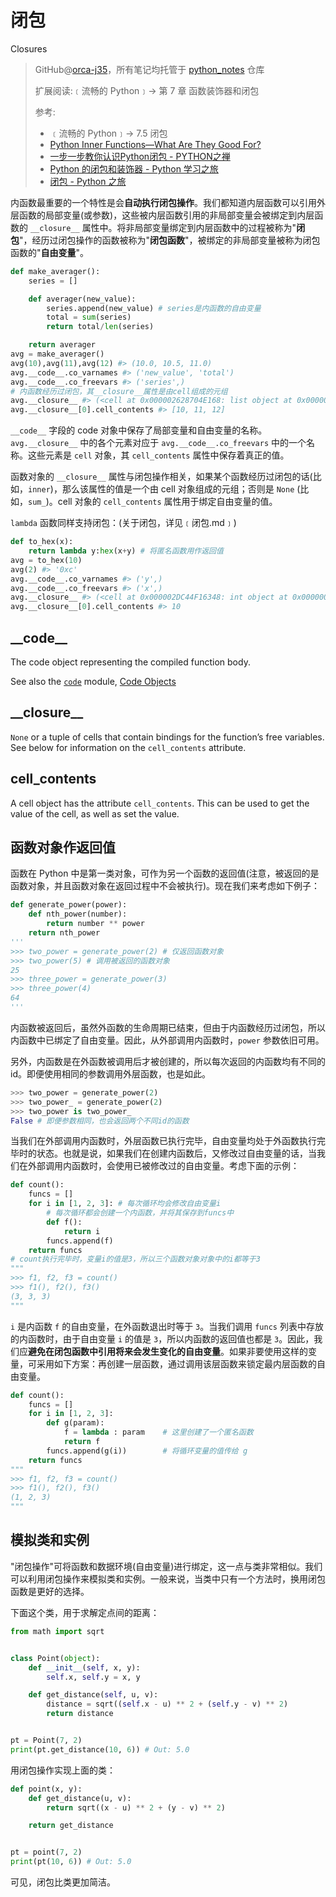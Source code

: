 # 闭包

Closures

> GitHub@[orca-j35](https://github.com/orca-j35)，所有笔记均托管于 [python_notes](https://github.com/orca-j35/python_notes) 仓库
>
> 扩展阅读:﹝流畅的 Python﹞-> 第 7 章 函数装饰器和闭包 
>
> 参考:
>
> - ﹝流畅的 Python﹞-> 7.5 闭包
> - [Python Inner Functions—What Are They Good For?](https://realpython.com/inner-functions-what-are-they-good-for/)
> - [一步一步教你认识Python闭包 - PYTHON之禅](https://foofish.net/python-closure.html)
> - [Python 的闭包和装饰器 - Python 学习之旅](https://segmentfault.com/a/1190000004461404)
> - [闭包 - Python 之旅](https://funhacks.net/explore-python/Functional/closure.html)

内函数最重要的一个特性是会**自动执行闭包操作**。我们都知道内层函数可以引用外层函数的局部变量(或参数)，这些被内层函数引用的非局部变量会被绑定到内层函数的 `__closure__` 属性中。将非局部变量绑定到内层函数中的过程被称为"**闭包**"，经历过闭包操作的函数被称为"**闭包函数**"，被绑定的非局部变量被称为闭包函数的"**自由变量**"。

```python
def make_averager():
    series = []

    def averager(new_value):
        series.append(new_value) # series是内函数的自由变量
        total = sum(series)
        return total/len(series)

    return averager
avg = make_averager()
avg(10),avg(11),avg(12) #> (10.0, 10.5, 11.0)
avg.__code__.co_varnames #> ('new_value', 'total')
avg.__code__.co_freevars #> ('series',)
# 内函数经历过闭包，其__closure__属性是由cell组成的元组
avg.__closure__ #> (<cell at 0x000002628704E168: list object at 0x0000026287074648>,)
avg.__closure__[0].cell_contents #> [10, 11, 12]
```

`__code__` 字段的 code 对象中保存了局部变量和自由变量的名称。`avg.__closure__` 中的各个元素对应于 `avg.__code__.co_freevars` 中的一个名称。这些元素是 `cell` 对象，其 `cell_contents` 属性中保存着真正的值。

函数对象的 `__closure__` 属性与闭包操作相关，如果某个函数经历过闭包的话(比如，`inner`)，那么该属性的值是一个由 cell 对象组成的元组；否则是 `None` (比如，`sum_`)。cell 对象的 `cell_contents` 属性用于绑定自由变量的值。

`lambda` 函数同样支持闭包：(关于闭包，详见﹝闭包.md﹞)

```python
def to_hex(x):
    return lambda y:hex(x+y) # 将匿名函数用作返回值
avg = to_hex(10)
avg(2) #> '0xc'
avg.__code__.co_varnames #> ('y',)
avg.__code__.co_freevars #> ('x',)
avg.__closure__ #> (<cell at 0x000002DC44F16348: int object at 0x000000005833C810>,)
avg.__closure__[0].cell_contents #> 10
```

## \_\_code\_\_

The code object representing the compiled function body.

See also the [`code`](https://docs.python.org/3.7/library/code.html#module-code) module, [Code Objects](https://docs.python.org/3.7/library/stdtypes.html#code-objects)

## \_\_closure\_\_

`None` or a tuple of cells that contain bindings for the function’s free variables. See below for information on the `cell_contents` attribute.

## cell_contents

A cell object has the attribute `cell_contents`. This can be used to get the value of the cell, as well as set the value.

## 函数对象作返回值

函数在 Python 中是第一类对象，可作为另一个函数的返回值(注意，被返回的是函数对象，并且函数对象在返回过程中不会被执行)。现在我们来考虑如下例子：

```python
def generate_power(power):
    def nth_power(number):
        return number ** power
    return nth_power
'''
>>> two_power = generate_power(2) # 仅返回函数对象
>>> two_power(5) # 调用被返回的函数对象
25
>>> three_power = generate_power(3)
>>> three_power(4)
64
'''
```

内函数被返回后，虽然外函数的生命周期已结束，但由于内函数经历过闭包，所以内函数中已绑定了自由变量。因此，从外部调用内函数时，`power` 参数依旧可用。

另外，内函数是在外函数被调用后才被创建的，所以每次返回的内函数均有不同的 id。即便使用相同的参数调用外层函数，也是如此。

```python
>>> two_power = generate_power(2)
>>> two_power_ = generate_power(2)
>>> two_power is two_power_
False # 即便参数相同，也会返回两个不同id的函数
```

当我们在外部调用内函数时，外层函数已执行完毕，自由变量均处于外函数执行完毕时的状态。也就是说，如果我们在创建内函数后，又修改过自由变量的话，当我们在外部调用内函数时，会使用已被修改过的自由变量。考虑下面的示例：

```python
def count():
    funcs = []
    for i in [1, 2, 3]: # 每次循环均会修改自由变量i
        # 每次循环都会创建一个内函数，并将其保存到funcs中
        def f(): 
            return i
        funcs.append(f)
    return funcs
# count执行完毕时，变量i的值是3，所以三个函数对象对象中的i都等于3
"""
>>> f1, f2, f3 = count()
>>> f1(), f2(), f3()
(3, 3, 3)
"""
```

`i` 是内函数 `f` 的自由变量，在外函数退出时等于 `3`。当我们调用 `funcs` 列表中存放的内函数时，由于自由变量 `i` 的值是 `3`，所以内函数的返回值也都是 `3`。因此，我们应**避免在闭包函数中引用将来会发生变化的自由变量**。如果非要使用这样的变量，可采用如下方案：再创建一层函数，通过调用该层函数来锁定最内层函数的自由变量。

```python
def count():
    funcs = []
    for i in [1, 2, 3]:
        def g(param):
            f = lambda : param    # 这里创建了一个匿名函数
            return f
        funcs.append(g(i))        # 将循环变量的值传给 g
    return funcs
"""
>>> f1, f2, f3 = count()
>>> f1(), f2(), f3()
(1, 2, 3)
"""
```

## 模拟类和实例

"闭包操作"可将函数和数据环境(自由变量)进行绑定，这一点与类非常相似。我们可以利用闭包操作来模拟类和实例。一般来说，当类中只有一个方法时，换用闭包函数是更好的选择。

下面这个类，用于求解定点间的距离：

```python
from math import sqrt


class Point(object):
    def __init__(self, x, y):
        self.x, self.y = x, y

    def get_distance(self, u, v):
        distance = sqrt((self.x - u) ** 2 + (self.y - v) ** 2)
        return distance


pt = Point(7, 2)
print(pt.get_distance(10, 6)) # Out: 5.0
```

用闭包操作实现上面的类：

```python
def point(x, y):
    def get_distance(u, v):
        return sqrt((x - u) ** 2 + (y - v) ** 2)

    return get_distance


pt = point(7, 2)
print(pt(10, 6)) # Out: 5.0
```

可见，闭包比类更加简洁。
